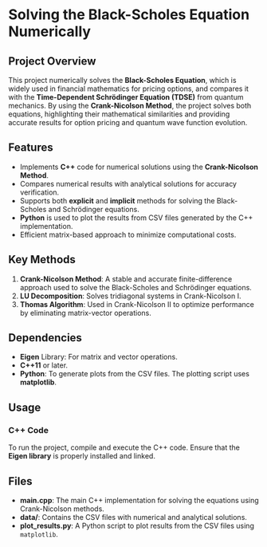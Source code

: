 # Solving the Black-Scholes Equation Numerically

## Project Overview
This project numerically solves the **Black-Scholes Equation**, which is widely used in financial mathematics for pricing options, and compares it with the **Time-Dependent Schrödinger Equation (TDSE)** from quantum mechanics. By using the **Crank-Nicolson Method**, the project solves both equations, highlighting their mathematical similarities and providing accurate results for option pricing and quantum wave function evolution.

## Features
- Implements **C++** code for numerical solutions using the **Crank-Nicolson Method**.
- Compares numerical results with analytical solutions for accuracy verification.
- Supports both **explicit** and **implicit** methods for solving the Black-Scholes and Schrödinger equations.
- **Python** is used to plot the results from CSV files generated by the C++ implementation.
- Efficient matrix-based approach to minimize computational costs.

## Key Methods
1. **Crank-Nicolson Method**: A stable and accurate finite-difference approach used to solve the Black-Scholes and Schrödinger equations.
2. **LU Decomposition**: Solves tridiagonal systems in Crank-Nicolson I.
3. **Thomas Algorithm**: Used in Crank-Nicolson II to optimize performance by eliminating matrix-vector operations.

## Dependencies
- **Eigen** Library: For matrix and vector operations.
- **C++11** or later.
- **Python**: To generate plots from the CSV files. The plotting script uses **matplotlib**.

## Usage

### C++ Code
To run the project, compile and execute the C++ code. Ensure that the **Eigen library** is properly installed and linked.

## Files

- **main.cpp**: The main C++ implementation for solving the equations using Crank-Nicolson methods.
- **data/**: Contains the CSV files with numerical and analytical solutions.
- **plot_results.py**: A Python script to plot results from the CSV files using `matplotlib`.



